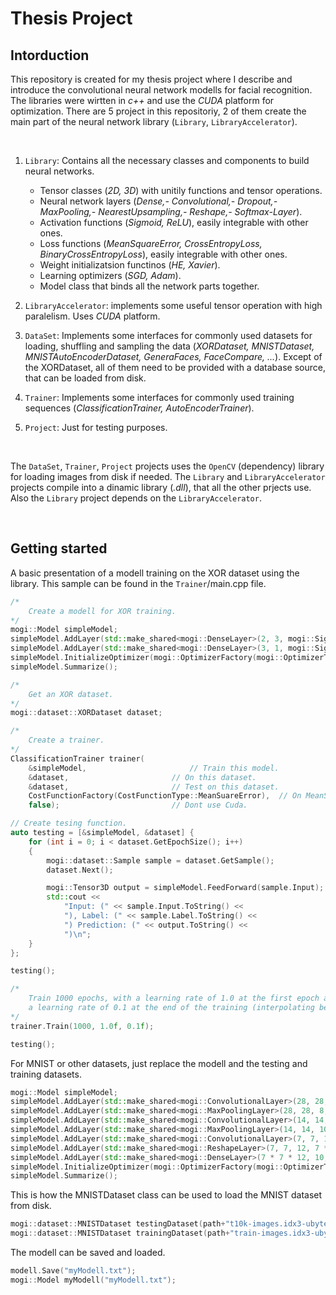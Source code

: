 # Thesis Project

## Intorduction
This repository is created for my thesis project where I describe and introduce the convolutional neural network modells for facial recognition. The libraries were wirtten in *c++* and use the *CUDA* platform for optimization. There are 5 project in this repositoriy, 2 of them create the main part of the neural network library (`Library`, `LibraryAccelerator`). 

<br />

1. `Library`: Contains all the necessary classes and components to build neural networks.
    - Tensor classes (*2D, 3D*) with unitily functions and tensor operations.
    - Neural network layers (*Dense,- Convolutional,- Dropout,- MaxPooling,- NearestUpsampling,- Reshape,- Softmax-Layer*).
    - Activation functions (*Sigmoid, ReLU*), easily integrable with other ones.
    - Loss functions (*MeanSquareError, CrossEntropyLoss, BinaryCrossEntropyLoss*), easily integrable with other ones.
    - Weight initializatsion functinos (*HE, Xavier*).
    - Learning optimizers (*SGD, Adam*).
    - Model class that binds all the network parts together.

2. `LibraryAccelerator`: implements some useful tensor operation with high paralelism. Uses *CUDA* platform.

3. `DataSet`: Implements some interfaces for commonly used datasets for loading, shuffling and sampling the data (*XORDataset, MNISTDataset, MNISTAutoEncoderDataset, GeneraFaces, FaceCompare, ...*). Except of the XORDataset, all of them need to be provided with a database source, that can be loaded from disk.

4. `Trainer`: Implements some interfaces for commonly used training sequences (*ClassificationTrainer, AutoEncoderTrainer*).

5. `Project`: Just for testing purposes.

<br />

The `DataSet`, `Trainer`, `Project` projects uses the `OpenCV` (dependency) library for loading images from disk if needed. The `Library` and `LibraryAccelerator` projects compile into a dinamic library (*.dll*), that all the other prjects use. Also the `Library` project depends on the `LibraryAccelerator`.

<br />

## Getting started

A basic presentation of a modell training on the XOR dataset using the library. This sample can be found in the `Trainer`/main.cpp file.

```cpp
/*
	Create a modell for XOR training.
*/
mogi::Model simpleModel;
simpleModel.AddLayer(std::make_shared<mogi::DenseLayer>(2, 3, mogi::Sigmoid(), mogi::Xavier(2, 3)));
simpleModel.AddLayer(std::make_shared<mogi::DenseLayer>(3, 1, mogi::Sigmoid(), mogi::Xavier(3, 1)));
simpleModel.InitializeOptimizer(mogi::OptimizerFactory(mogi::OptimizerType::SGD));
simpleModel.Summarize();

/*
	Get an XOR dataset.
*/
mogi::dataset::XORDataset dataset;

/*
	Create a trainer.
*/
ClassificationTrainer trainer(
	&simpleModel,						// Train this model.
	&dataset,						// On this dataset.
	&dataset,						// Test on this dataset.
	CostFunctionFactory(CostFunctionType::MeanSuareError),	// On MeanSquareError.
	false);							// Dont use Cuda.

// Create tesing function.
auto testing = [&simpleModel, &dataset] {
	for (int i = 0; i < dataset.GetEpochSize(); i++)
	{
		mogi::dataset::Sample sample = dataset.GetSample();
		dataset.Next();

		mogi::Tensor3D output = simpleModel.FeedForward(sample.Input);
		std::cout << 
			"Input: (" << sample.Input.ToString() <<
			"), Label: (" << sample.Label.ToString() <<
			") Prediction: (" << output.ToString() << 
			")\n";
	}
};

testing();

/*
	Train 1000 epochs, with a learning rate of 1.0 at the first epoch and
	a learning rate of 0.1 at the end of the training (interpolating between).
*/
trainer.Train(1000, 1.0f, 0.1f);

testing();
```

For MNIST or other datasets, just replace the modell and the testing and training datasets.

```cpp
mogi::Model simpleModel;
simpleModel.AddLayer(std::make_shared<mogi::ConvolutionalLayer>(28, 28, 1, 3, 3, 8, 1, mogi::RelU(0.0f), mogi::He(3 * 3)));
simpleModel.AddLayer(std::make_shared<mogi::MaxPoolingLayer>(28, 28, 8, 2, 2));
simpleModel.AddLayer(std::make_shared<mogi::ConvolutionalLayer>(14, 14, 8, 3, 3, 10, 1, mogi::RelU(0.0f), mogi::He(3 * 3)));
simpleModel.AddLayer(std::make_shared<mogi::MaxPoolingLayer>(14, 14, 10, 2, 2));
simpleModel.AddLayer(std::make_shared<mogi::ConvolutionalLayer>(7, 7, 10, 3, 3, 12, 1, mogi::RelU(0.0f), mogi::He(3 * 3)));
simpleModel.AddLayer(std::make_shared<mogi::ReshapeLayer>(7, 7, 12, 7 * 7 * 12, 1, 1));
simpleModel.AddLayer(std::make_shared<mogi::DenseLayer>(7 * 7 * 12, 10, mogi::Sigmoid(), mogi::Xavier(7 * 7 * 12, 10)));
simpleModel.InitializeOptimizer(mogi::OptimizerFactory(mogi::OptimizerType::SGD));
simpleModel.Summarize();
```

This is how the MNISTDataset class can be used to load the MNIST dataset from disk.

```cpp
mogi::dataset::MNISTDataset testingDataset(path+"t10k-images.idx3-ubyte", path+"t10k-labels.idx1-ubyte");
mogi::dataset::MNISTDataset trainingDataset(path+"train-images.idx3-ubyte", path+"train-labels.idx1-ubyte");
```

The modell can be saved and loaded.

```cpp
modell.Save("myModell.txt");
mogi::Model myModell("myModell.txt");
```

